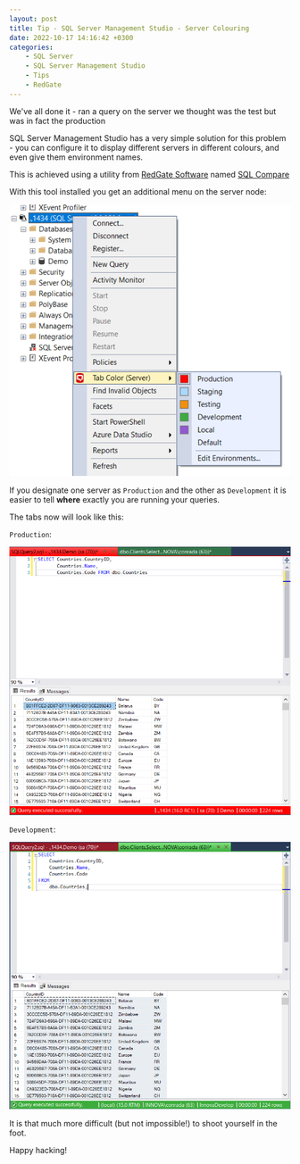 ```yaml
---
layout: post
title: Tip - SQL Server Management Studio - Server Colouring
date: 2022-10-17 14:16:42 +0300
categories:
    - SQL Server
    - SQL Server Management Studio
    - Tips
    - RedGate
---
```

We've all done it - ran a query on the server we thought was the test but was in fact the production 

SQL Server Management Studio has a very simple solution for this problem - you can configure it to display different servers in different colours, and even give them environment names.

This is achieved using a utility from [RedGate Software](https://www.red-gate.com/) named [SQL Compare](https://www.red-gate.com/products/sql-development/sql-compare/)

With this tool installed you get an additional menu on the server node:

![](../images/2022/10/ServerMenu.png)

If you designate one server as `Production` and the other as `Development` it is easier to tell **where** exactly you are running your queries.

The tabs now will look like this:

`Production`:

![](../images/2022/10/Production.png)

  
`Development`:

![](../images/2022/10/Development.png)


It is that much more difficult (but not impossible!) to shoot yourself in the foot.

Happy hacking!